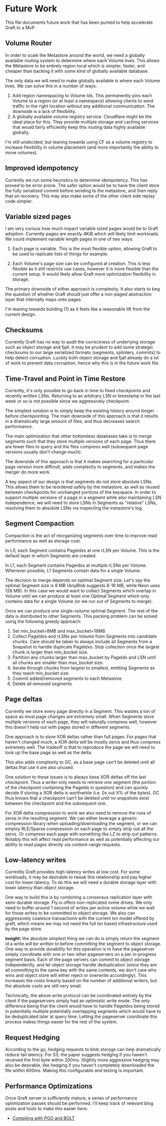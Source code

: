 # Future Work

This file documents future work that has been punted to help accelerate Graft to a MvP.

## Volume Router

In order to scale the Metastore around the world, we need a globally available routing system to determine where each Volume lives. This allows the Metastore to be entirely region local which is simpler, faster, and cheaper than backing it with some kind of globally available database.

The only data we will need to make globally available is where each Volume lives. We can solve this in a number of ways:

1. Add region namespacing to Volume Ids. This permanently pins each Volume to a region (or at least a namespace) allowing clients to send traffic to the right location without any additional communication. The downside is a lack of flexibility.
2. A globally available volume registry service. Cloudflare might be the ideal place for this. They provide multiple storage and caching services that would fairly efficiently keep this routing data highly available globally.

I'm still undecided, but leaning towards using CF as a volume registry to increase flexibility in volume placement (and more importantly the ability to move volumes).

## Improved idempotency

Currently we run some heuristics to determine idempotency. This has proved to be error prone. The safer option would be to have the client store the fully serialized commit before sending to the metastore, and then reply that on recovery. This may also make some of the other client side replay code simpler.

## Variable sized pages

I am very curious how much impact variable sized pages would be to Graft adoption. Currently pages are exactly 4KiB which will likely limit workloads. We could implement variable length pages in one of two ways:

1. Each page is variable. This is the most flexible option, allowing Graft to be used to replicate lists of things for example.

2. Each Volume's page size can be configured at creation. This is less flexible as it still restricts use cases, however it is more flexible than the current setup. It would likely allow Graft more optimization flexibility in storage.

The primary downside of either approach is complexity. It also starts to beg the question of whether Graft should just offer a non-paged abstraction layer that internally maps onto pages.

I'm leaning towards building (1) as it feels like a reasonable lift from the current design.

## Checksums

Currently Graft has no way to audit the correctness of underlying storage such as object storage and fjall. It may be prudent to add some strategic checksums to our large serialized formats (segments, splinters, commits) to help detect corruption. Luckily both object storage and fjall already do a lot of work to prevent data corruption, hence why this is in the future work file.

## Time-Travel and Point in Time Restore

Currently, it's only possible to go back in time to fixed checkpoints and recently written LSNs. Returning to an arbitrary LSN or timestamp in the last week or so is not possible since we aggressively checkpoint.

The simplest solution is to simply keep the existing history around longer before checkpointing. The main downside of this approach is that it results in a dramatically large amount of files, and thus decreases search performance.

The main optimization that other bottomless databases take is to merge segments such that they store multiple versions of each page. Thus there are fewer files to query and the files compress well (subsequent page versions usually don't change much).

The downside of this approach is that it makes searching for a particular page version more difficult, adds complexity to segments, and makes the merger do more work.

A key aspect of our design is that segments do not store absolute LSNs. This allows them to be reordered safely by the metastore, as well as reused between checkpoints for unchanged portions of the keyspace. In order to support multiple versions of a page in a segment while also maintaining LSN independence, we will need to store LSNs in Segments as "relative" LSNs, resolving them to absolute LSNs via inspecting the metastore's log.

## Segment Compaction

Compaction is the act of reorganizing segments over time to improve read performance as well as storage cost.

In L0, each Segment contains PageIdxs at one rLSN per Volume. This is the default layer in which Segments are created.

In L1, each Segment contains PageIdxs at multiple rLSNs per Volume. Whenever possible, L1 Segments contain data for a single Volume.

The decision to merge depends on optimal Segment size. Let's say the optimal Segment size is 8 MB (AnyBlob suggests 8-16 MB, while Neon uses 128 MB). In this case we would want to collect Segments which overlap in Volume until we can produce at least one Optimal Segment which only contains data for a single Volume (or we run out of Segments to merge).

Once we can produce one single-volume optimal Segment. The rest of the data is distributed to other Segments. This packing problem can be solved using the following greedy approach:

1. Set min_bucket=8MB and max_bucket=16MB
2. Collect PageIdxs and rLSNs per Volume from Segments into candidate chunks. Care should be taken to always include all Segments from a Snapshot to handle duplicate PageIdxs. Stop collection once the largest chunk is larger than min_bucket size.
3. Partition any chunks larger than max_bucket by PageIdx and LSN until all chunks are smaller than max_bucket size.
4. Iterate through chunks from largest to smallest, emitting Segments as they reach min_bucket size.
5. Commit added/removed segments to each Metastore
6. Delete all removed segments

## Page deltas

Currently we store every page directly in a Segment. This wastes a ton of space as most page changes are extremely small. When Segments store multiple versions of each page, they will naturally compress well, however this doesn't help out with pages stored in different segments.

One approach is to store XOR deltas rather than full pages. For pages that haven't changed much, a XOR delta will be mostly zeros and thus compress extremely well. The tradeoff is that to reproduce the page we will need to look up the base page as well as the delta.

This also adds complexity to GC, as a base page can't be deleted until all deltas that use it are also unused.

One solution to these issues is to always base XOR deltas off the last checkpoint. Thus a writer only needs to retrieve one segment (the portion of the checkpoint containing the PageIdx in question) and can quickly decide if storing a XOR delta is worthwhile (i.e. 0s out X% of the bytes). GC thus knows that a checkpoint can't be deleted until no snapshots exist between the checkpoint and the subsequent one.

For XOR delta compression to work we also need to remove the runs of zeros in the resulting segment. We can either leverage a generic compression library when uploading/downloading the segment, or we can employ RLE/Sparse compression on each page to simply strip out all the zeros. Or compress each page with something like LZ to strip out patterns. Notably this will affect read performance as well as potentially affecting our ability to read pages directly via content-range requests.

## Low-latency writes

Currently Graft provides high-latency writes at low cost. For some workloads, it may be desirable to tweak this relationship and pay higher cost for lower latency. To do this we will need a durable storage layer with lower latency than object storage.

One way to build this is by combining a consensus replication layer with semi-durable storage. Fly.io offers non-replicated nvme drives. We only need to buffer around 1 second of writes per active volume while we wait for those writes to be committed to object storage. We also can aggressively coalesce transactions with the current txn model offered by graft, which means we may not need the full lsn based infrastructure used by the page store.

**insight:** the absolute simplest thing we can do is simply return the segment id a write _will be written to_ before committing the segment to object storage. One way to provide durability for this operation is to have the pageserver simply coordinate with one or two other pageservers on a per in-progress segment basis. Each of the page servers can commit to object storage independently, and let object storage handle deduplication (since they are all committing to the same key with the same contents, we don't care who wins and object store will either reject or overwrite accordingly). This increases the costs linearly based on the number of additional writers, but the absolute costs are still very small.

Technically, the above write protocol can be coordinated entirely by the client if the pageservers simply had an optimistic write mode. The only difference being that the client would have to handle PageIdxs being stored in potentially multiple potentially overlapping segments which would have to be deduplicated later at query time. Letting the pageserver coordinate this process makes things easier for the rest of the system.

## Request Hedging

According to the go, hedging requests to blob storage can help dramatically reduce tail latency. For S3, the paper suggests hedging if you haven't received the first byte within 200ms. Slightly more aggressive hedging may also be desirable, like hedging if you haven't completely downloaded the file within 600ms. Making this configurable and testing is important.

[AnyBlob paper]: https://www.vldb.org/pvldb/vol16/p2769-durner.pdf

## Performance Optimizations

Once Graft server is sufficiently mature, a series of performance optimization passes should be performed. I'll keep track of relevant blog posts and tools to make this easier here:

- [Compiling with PGO and BOLT]

[Compiling with PGO and BOLT]: https://kobzol.github.io/rust/cargo/2023/07/28/rust-cargo-pgo.html
